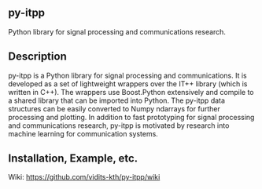 ## py-itpp
Python library for signal processing and communications research.

## Description
py-itpp is a Python library for signal processing and communications. It is developed as a set of lightweight wrappers over the IT++ library (which is written in C++). The wrappers use Boost.Python extensively and compile to a shared library that can be imported into Python. The py-itpp data structures can be easily converted to Numpy ndarrays for further processing and plotting. In addition to fast prototyping for signal processing and communications research, py-itpp is motivated by research into machine learning for communication systems.  

## Installation, Example, etc.  
Wiki: https://github.com/vidits-kth/py-itpp/wiki
